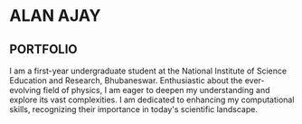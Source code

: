 # ALAN AJAY

## PORTFOLIO

I am a first-year undergraduate student at the National Institute of Science Education and Research, Bhubaneswar. Enthusiastic about the ever-evolving field of physics, I am eager to deepen my understanding and explore its vast complexities. I am dedicated to enhancing my computational skills, recognizing their importance in today's scientific landscape.